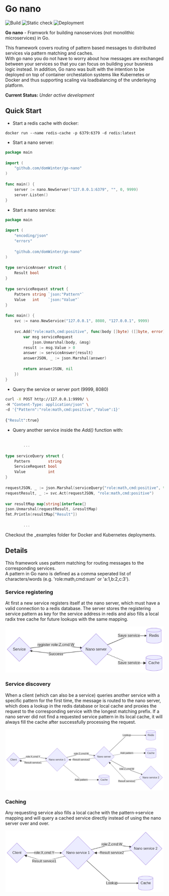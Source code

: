 # Go nano
![Build](https://github.com/domWinter/go-nano/workflows/Build/badge.svg)
![Static check](https://github.com/domWinter/go-nano/workflows/Static%20check/badge.svg)
![Deployment](https://github.com/domWinter/go-nano/workflows/Deployment/badge.svg)


**Go nano** - Framwork for building nanoservices (not monolithic microservices) in Go. 

This framework covers routing of pattern
based messages to distributed services via pattern matching and caches. <br>
With go nano you do not have to worry about how messages are exchanged between your 
services so that you can focus on building your busniess logic instead. In addition, 
Go nano was built with the intention to be deployed on top of container orchestation systems like Kubernetes or Docker and thus supporting scaling via loadbalancing of the underleying
platform.

**Current Status:** *Under active development*



## Quick Start

* Start a redis cache with docker:

```docker
docker run --name redis-cache -p 6379:6379 -d redis:latest
```

* Start a nano server:
 
```go
package main

import (
	"github.com/domWinter/go-nano"
)

func main() {
	server := nano.NewServer("127.0.0.1:6379", "", 0, 9999)
	server.Listen()
}
```

* Start a nano service:

```go
package main

import (
	"encoding/json"
	"errors"

	"github.com/domWinter/go-nano"
)

type serviceAnswer struct {
	Result bool
}

type serviceRequest struct {
	Pattern string `json:"Pattern"`
	Value   int    `json:"Value"`
}

func main() {
	svc := nano.NewService("127.0.0.1", 8080, "127.0.0.1", 9999)

	svc.Add("role:math,cmd:positive", func(body []byte) ([]byte, error) {
		var msg serviceRequest
        	json.Unmarshal(body, &msg)
		result := msg.Value > 0
		answer := serviceAnswer{result}
		answerJSON, _ := json.Marshal(answer)

		return answerJSON, nil
	})
}
```
* Query the service or server port (9999, 8080)
```bash
curl -X POST http://127.0.0.1:9999/ \
-H "Content-Type: application/json" \
-d '{"Pattern":"role:math,cmd:positive","Value":1}'

{"Result":true}
```
* Query another service inside the *Add()* function with:
```go

        ...

type serviceQuery struct {
	Pattern        string
	ServiceRequest bool
	Value          int
}

requestJSON, _ := json.Marshal(serviceQuery{"role:math,cmd:positive", true, -1})
requestResult, _ := svc.Act(requestJSON, "role:math,cmd:positive")

var resultMap map[string]interface{}
json.Unmarshal(requestResult, &resultMap)
fmt.Println(resultMap["Result"])

        ...

```

Checkout the \_examples folder for Docker and Kubernetes deployments.

## Details
This framework uses pattern matching for routing messages to the corresponding services.<br>
A pattern in Go nano is defined as a comma seperated list of characters/words (e.g. 'role:math,cmd:sum' or 'a:1,b:2,c:3').

### Service registering
At first a new service registers itself at the nano server, which must have a valid connection to a redis database.
The server stores the registering service pattern as key for the service address in redis and also fills a local radix tree cache for future lookups with the same mapping.

![Register](https://github.com/domWinter/go-nano/blob/master/_images/nano_register_service.png)

### Service discovery 
When a client (which can also be a service) queries another service with a specific pattern for the first time, the message is routed to the nano server, which does a lookup in the redis database or local cache and proxies the request to the corresponding service with the longest matching prefix. If a nano server did not find a requested service pattern in its local cache, it will always fill the cache after successfully processing the request.

![Query1](https://github.com/domWinter/go-nano/blob/master/_images/nano_query_service_1.png)

### Caching
Any requesting service also fills a local cache with the pattern->service mapping and will query a cached service directly instead of using the nano server over and over.

![Query2](https://github.com/domWinter/go-nano/blob/master/_images/nano_query_service_2.png)



